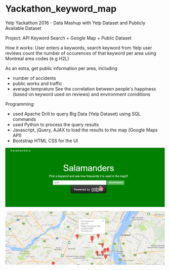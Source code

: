 # Yackathon_keyword_map
Yelp Yackathon 2016 - Data Mashup with Yelp Dataset and Publicly Available Dataset

Project: API Keyword Search + Google Map + Public Dataset

How it works:
User enters a keywords, search keyword from Yelp user reviews
count the number of occurences of that keyword per area
using Montreal area codes (e.g H2L)

As an extra,
get public information per area, including
- number of accidents
- public works and traffic
- average temprature
See the correlation between people's happiness (based on keyword used on reviews)
and environment coniditions


Programming:
- used Apache Drill to query Big Data (Yelp Dataset) using SQL commands
- used Python to process the query results
- Javascript, jQuery, AJAX to load the results to the map (Google Maps API)
- Bootstrap HTML CSS for the UI


![alt text](screens/results2.PNG?raw=true "Menu")



